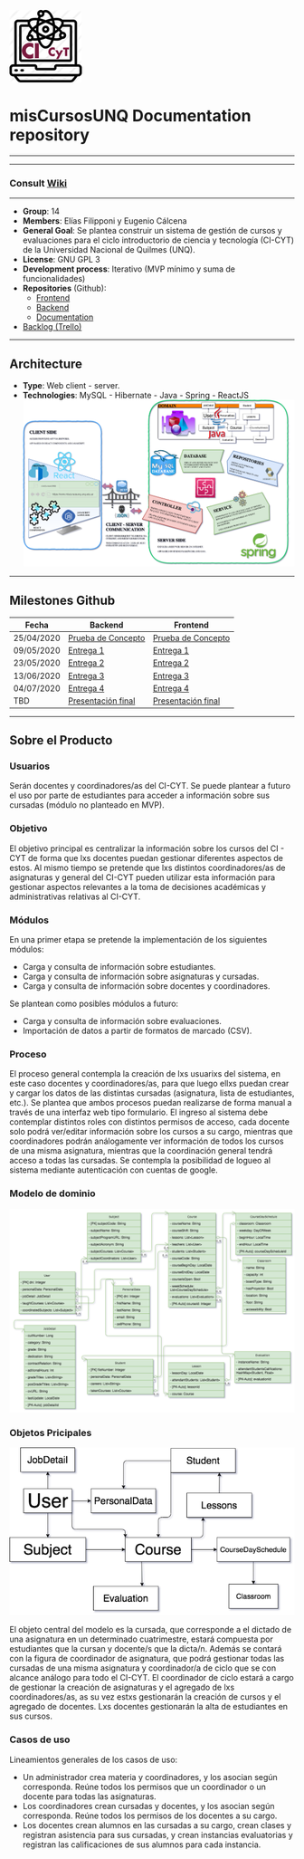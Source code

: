 ![Logo](https://github.com/TheCask/misCursosUNQ-doc/blob/master/logoApp.png)
# misCursosUNQ Documentation repository
---
---
### Consult [Wiki](https://github.com/TheCask/misCursosUNQ-doc/wiki)
---
- **Group**: 14
- **Members**: Elías Filipponi y Eugenio Cálcena
- **General Goal**: Se plantea construir un sistema de gestión de cursos y evaluaciones para el ciclo introductorio de ciencia y tecnología (CI-CYT) de la Universidad Nacional de Quilmes (UNQ).
- **License**: GNU GPL 3
- **Development process**: Iterativo (MVP mínimo y suma de funcionalidades)
- **Repositories** (Github):
  - [Frontend](https://github.com/TheCask/misCursosUNQ-front.git)
  - [Backend](https://github.com/TheCask/misCursosUNQ-back.git)
  - [Documentation](https://github.com/TheCask/misCursosUNQ-doc.git)
- [Backlog (Trello)](https://trello.com/invite/b/tBtNOQyX/079461fa54dd03f45fec964b3543d726/miscursosunq)
---
## Architecture
- **Type**: Web client - server.
- **Technologies**: MySQL - Hibernate - Java - Spring - ReactJS
![Architecture](https://github.com/TheCask/misCursosUNQ-doc/blob/master/Arquitectura.png)
---
## Milestones Github
| Fecha | Backend | Frontend |
| ------ | ------ | ------ |
| 25/04/2020 | [Prueba de Concepto](https://github.com/TheCask/misCursosUNQ-back/milestone/2) | [Prueba de Concepto](https://github.com/TheCask/misCursosUNQ-front/milestone/1)
| 09/05/2020 | [Entrega 1](https://github.com/TheCask/misCursosUNQ-back/milestone/3) | [Entrega 1](https://github.com/TheCask/misCursosUNQ-front/milestone/2)
| 23/05/2020 | [Entrega 2](https://github.com/TheCask/misCursosUNQ-back/milestone/4) | [Entrega 2](https://github.com/TheCask/misCursosUNQ-front/milestone/3)
| 13/06/2020 | [Entrega 3](https://github.com/TheCask/misCursosUNQ-back/milestone/5) | [Entrega 3](https://github.com/TheCask/misCursosUNQ-front/milestone/4)
| 04/07/2020 | [Entrega 4](https://github.com/TheCask/misCursosUNQ-back/milestone/6) | [Entrega 4](https://github.com/TheCask/misCursosUNQ-front/milestone/5)
| TBD | [Presentación final](https://github.com/TheCask/misCursosUNQ-back/milestone/7) | [Presentación final](https://github.com/TheCask/misCursosUNQ-front/milestone/6)
---
## Sobre el Producto
### Usuarios
Serán docentes y coordinadores/as del CI-CYT. Se puede plantear a futuro el uso por parte de estudiantes para acceder a información sobre sus cursadas (módulo no planteado en MVP).
### Objetivo
El objetivo principal es centralizar la información sobre los cursos del CI - CYT de forma que lxs docentes puedan gestionar diferentes aspectos de estos. Al mismo tiempo se pretende que lxs distintos coordinadores/as de asignaturas y general del CI-CYT pueden utilizar esta información para gestionar aspectos relevantes a la toma de decisiones académicas y administrativas relativas al CI-CYT.
### Módulos
En una primer etapa se pretende la implementación de los siguientes módulos:
- Carga y consulta de información sobre estudiantes.
- Carga y consulta de información sobre asignaturas y cursadas.
- Carga y consulta de información sobre docentes y coordinadores.

Se plantean como posibles módulos a futuro:
- Carga y consulta de información sobre evaluaciones.
- Importación de datos a partir de formatos de marcado (CSV).
### Proceso
El proceso general contempla la creación de lxs usuarixs del sistema, en este caso docentes y coordinadores/as, para que luego ellxs puedan crear y cargar los datos de las distintas cursadas (asignatura, lista de estudiantes, etc.). Se plantea que ambos procesos puedan realizarse de forma manual a través de una interfaz web tipo formulario.
El ingreso al sistema debe contemplar distintos roles con distintos permisos de acceso, cada docente solo podrá ver/editar información sobre los cursos a su cargo, mientras que coordinadores podrán análogamente ver información de todos los cursos de una misma asignatura, mientras que la coordinación general tendrá acceso a todas las cursadas.
Se contempla la posibilidad de logueo al sistema mediante autenticación con cuentas de google.
### Modelo de dominio
![UML](https://github.com/TheCask/misCursosUNQ-doc/blob/master/misCursosUNQ%20Domain.png)

### Objetos Pricipales
![Objects](https://github.com/TheCask/misCursosUNQ-doc/blob/master/Pricipal%20Objects.png)


El objeto central del modelo es la cursada, que corresponde a el dictado de una asignatura en un determinado cuatrimestre, estará compuesta por estudiantes que la cursan y docente/s que la dicta/n. Además se contará con la figura de coordinador de asignatura, que podrá gestionar todas las cursadas de una misma asignatura y coordinador/a de ciclo que se con alcance análogo para todo el CI-CYT. 
El coordinador de ciclo estará a cargo de gestionar la creación de asignaturas y el agregado de lxs coordinadores/as, as su vez estxs gestionarán la creación de cursos y el agregado de docentes. Lxs docentes gestionarán la alta de estudiantes en sus cursos.
### Casos de uso

Lineamientos generales de los casos de uso:

- Un administrador crea materia y coordinadores, y los asocian según corresponda. Reúne todos los permisos que un coordinador o un docente para todas las asignaturas.
- Los coordinadores crean cursadas y docentes, y los asocian según corresponda. Reúne todos los permisos de los docentes a su cargo.
- Los docentes crean alumnos en las cursadas a su cargo, crean clases y registran asistencia para sus cursadas, y crean instancias evaluatorias y registran las calificaciones de sus alumnos para cada instancia. 
